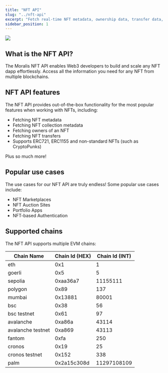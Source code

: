 ```yaml
---
title: "NFT API"
slug: "../nft-api"
excerpt: "Fetch real-time NFT metadata, ownership data, transfer data, NFT prices, and much more with the most popular cross-chain NFT API in Web3."
sidebar_position: 1
---
```

![](https://files.readme.io/0d1bb91-image.png)

## What is the NFT API?

The Moralis NFT API enables Web3 developers to build and scale any NFT dapp effortlessly. Access all the information you need for any NFT from multiple blockchains.

## NFT API features

The NFT API provides out-of-the-box functionality for the most popular features when working with NFTs, including:

- Fetching NFT metadata
- Fetching NFT collection metadata
- Fetching owners of an NFT
- Fetching NFT transfers
- Supports ERC721, ERC1155 and non-standard NFTs (such as CryptoPunks)

Plus so much more!

## Popular use cases

The use cases for our NFT API are truly endless! Some popular use cases include:

- NFT Marketplaces
- NFT Auction Sites
- Portfolio Apps
- NFT-based Authentication

## Supported chains

The NFT API supports multiple EVM chains:

| Chain Name        | Chain Id (HEX) | Chain Id (INT) |
| ----------------- | -------------- | -------------- |
| eth               | 0x1            | 1              |
| goerli            | 0x5            | 5              |
| sepolia           | 0xaa36a7       | 11155111       |
| polygon           | 0x89           | 137            |
| mumbai            | 0x13881        | 80001          |
| bsc               | 0x38           | 56             |
| bsc testnet       | 0x61           | 97             |
| avalanche         | 0xa86a         | 43114          |
| avalanche testnet | 0xa869         | 43113          |
| fantom            | 0xfa           | 250            |
| cronos            | 0x19           | 25             |
| cronos testnet    | 0x152          | 338            |
| palm              | 0x2a15c308d    | 11297108109    |